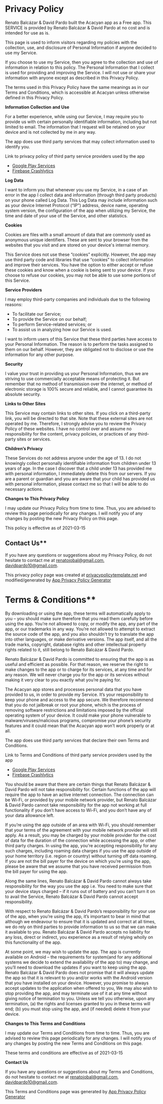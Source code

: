# Privacy Policy

Renato Balcázar & David Pardo built the Acacyan app as a Free app. This SERVICE is provided by Renato Balcázar & David Pardo at no cost and is intended for use as is.

This page is used to inform visitors regarding my policies with the collection, use, and disclosure of Personal Information if anyone decided to use my Service.

If you choose to use my Service, then you agree to the collection and use of information in relation to this policy. The Personal Information that I collect is used for providing and improving the Service. I will not use or share your information with anyone except as described in this Privacy Policy.

The terms used in this Privacy Policy have the same meanings as in our Terms and Conditions, which is accessible at Acacyan unless otherwise defined in this Privacy Policy.

**Information Collection and Use**

For a better experience, while using our Service, I may require you to provide us with certain personally identifiable information, including but not limited to email. The information that I request will be retained on your device and is not collected by me in any way.

The app does use third party services that may collect information used to identify you.

Link to privacy policy of third party service providers used by the app

*   [Google Play Services](https://www.google.com/policies/privacy/)
*   [Firebase Crashlytics](https://firebase.google.com/support/privacy/)

**Log Data**

I want to inform you that whenever you use my Service, in a case of an error in the app I collect data and information (through third party products) on your phone called Log Data. This Log Data may include information such as your device Internet Protocol (“IP”) address, device name, operating system version, the configuration of the app when utilizing my Service, the time and date of your use of the Service, and other statistics.

**Cookies**

Cookies are files with a small amount of data that are commonly used as anonymous unique identifiers. These are sent to your browser from the websites that you visit and are stored on your device's internal memory.

This Service does not use these “cookies” explicitly. However, the app may use third party code and libraries that use “cookies” to collect information and improve their services. You have the option to either accept or refuse these cookies and know when a cookie is being sent to your device. If you choose to refuse our cookies, you may not be able to use some portions of this Service.

**Service Providers**

I may employ third-party companies and individuals due to the following reasons:

*   To facilitate our Service;
*   To provide the Service on our behalf;
*   To perform Service-related services; or
*   To assist us in analyzing how our Service is used.

I want to inform users of this Service that these third parties have access to your Personal Information. The reason is to perform the tasks assigned to them on our behalf. However, they are obligated not to disclose or use the information for any other purpose.

**Security**

I value your trust in providing us your Personal Information, thus we are striving to use commercially acceptable means of protecting it. But remember that no method of transmission over the internet, or method of electronic storage is 100% secure and reliable, and I cannot guarantee its absolute security.

**Links to Other Sites**

This Service may contain links to other sites. If you click on a third-party link, you will be directed to that site. Note that these external sites are not operated by me. Therefore, I strongly advise you to review the Privacy Policy of these websites. I have no control over and assume no responsibility for the content, privacy policies, or practices of any third-party sites or services.

**Children’s Privacy**

These Services do not address anyone under the age of 13. I do not knowingly collect personally identifiable information from children under 13 years of age. In the case I discover that a child under 13 has provided me with personal information, I immediately delete this from our servers. If you are a parent or guardian and you are aware that your child has provided us with personal information, please contact me so that I will be able to do necessary actions.

**Changes to This Privacy Policy**

I may update our Privacy Policy from time to time. Thus, you are advised to review this page periodically for any changes. I will notify you of any changes by posting the new Privacy Policy on this page.

This policy is effective as of 2021-03-15

## Contact Us**

If you have any questions or suggestions about my Privacy Policy, do not hesitate to contact me at renatojobal@gmail.com, davidpardo10@gmail.com.

This privacy policy page was created at [privacypolicytemplate.net](https://privacypolicytemplate.net) and modified/generated by [App Privacy Policy Generator](https://app-privacy-policy-generator.nisrulz.com/)


# Terms & Conditions**

By downloading or using the app, these terms will automatically apply to you – you should make sure therefore that you read them carefully before using the app. You’re not allowed to copy, or modify the app, any part of the app, or our trademarks in any way. You’re not allowed to attempt to extract the source code of the app, and you also shouldn’t try to translate the app into other languages, or make derivative versions. The app itself, and all the trade marks, copyright, database rights and other intellectual property rights related to it, still belong to Renato Balcázar & David Pardo.

Renato Balcázar & David Pardo is committed to ensuring that the app is as useful and efficient as possible. For that reason, we reserve the right to make changes to the app or to charge for its services, at any time and for any reason. We will never charge you for the app or its services without making it very clear to you exactly what you’re paying for.

The Acacyan app stores and processes personal data that you have provided to us, in order to provide my Service. It’s your responsibility to keep your phone and access to the app secure. We therefore recommend that you do not jailbreak or root your phone, which is the process of removing software restrictions and limitations imposed by the official operating system of your device. It could make your phone vulnerable to malware/viruses/malicious programs, compromise your phone’s security features and it could mean that the Acacyan app won’t work properly or at all.

The app does use third party services that declare their own Terms and Conditions.

Link to Terms and Conditions of third party service providers used by the app

*   [Google Play Services](https://policies.google.com/terms)
*   [Firebase Crashlytics](https://firebase.google.com/terms/crashlytics)

You should be aware that there are certain things that Renato Balcázar & David Pardo will not take responsibility for. Certain functions of the app will require the app to have an active internet connection. The connection can be Wi-Fi, or provided by your mobile network provider, but Renato Balcázar & David Pardo cannot take responsibility for the app not working at full functionality if you don’t have access to Wi-Fi, and you don’t have any of your data allowance left.

If you’re using the app outside of an area with Wi-Fi, you should remember that your terms of the agreement with your mobile network provider will still apply. As a result, you may be charged by your mobile provider for the cost of data for the duration of the connection while accessing the app, or other third party charges. In using the app, you’re accepting responsibility for any such charges, including roaming data charges if you use the app outside of your home territory (i.e. region or country) without turning off data roaming. If you are not the bill payer for the device on which you’re using the app, please be aware that we assume that you have received permission from the bill payer for using the app.

Along the same lines, Renato Balcázar & David Pardo cannot always take responsibility for the way you use the app i.e. You need to make sure that your device stays charged – if it runs out of battery and you can’t turn it on to avail the Service, Renato Balcázar & David Pardo cannot accept responsibility.

With respect to Renato Balcázar & David Pardo’s responsibility for your use of the app, when you’re using the app, it’s important to bear in mind that although we endeavour to ensure that it is updated and correct at all times, we do rely on third parties to provide information to us so that we can make it available to you. Renato Balcázar & David Pardo accepts no liability for any loss, direct or indirect, you experience as a result of relying wholly on this functionality of the app.

At some point, we may wish to update the app. The app is currently available on Android – the requirements for system(and for any additional systems we decide to extend the availability of the app to) may change, and you’ll need to download the updates if you want to keep using the app. Renato Balcázar & David Pardo does not promise that it will always update the app so that it is relevant to you and/or works with the Android version that you have installed on your device. However, you promise to always accept updates to the application when offered to you, We may also wish to stop providing the app, and may terminate use of it at any time without giving notice of termination to you. Unless we tell you otherwise, upon any termination, (a) the rights and licenses granted to you in these terms will end; (b) you must stop using the app, and (if needed) delete it from your device.

**Changes to This Terms and Conditions**

I may update our Terms and Conditions from time to time. Thus, you are advised to review this page periodically for any changes. I will notify you of any changes by posting the new Terms and Conditions on this page.

These terms and conditions are effective as of 2021-03-15

**Contact Us**

If you have any questions or suggestions about my Terms and Conditions, do not hesitate to contact me at renatojobal@gmail.com, davidpardo10@gmail.com.

This Terms and Conditions page was generated by [App Privacy Policy Generator](https://app-privacy-policy-generator.nisrulz.com/)
